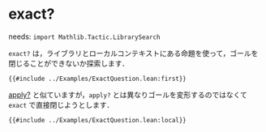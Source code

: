 # exact?

needs: `import Mathlib.Tactic.LibrarySearch`

`exact?` は，ライブラリとローカルコンテキストにある命題を使って，ゴールを閉じることができないか探索します．

```lean
{{#include ../Examples/ExactQuestion.lean:first}}
```

[apply?](./apply_question.md) と似ていますが，`apply?` とは異なりゴールを変形するのではなくて `exact` で直接閉じようとします．

```lean
{{#include ../Examples/ExactQuestion.lean:local}}
```